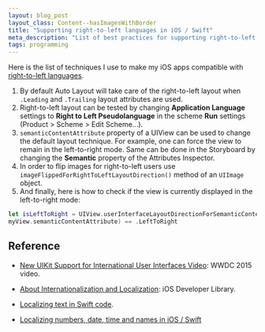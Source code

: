 ```yaml
---
layout: blog_post
layout_class: Content--hasImagesWithBorder
title: "Supporting right-to-left languages in iOS / Swift"
meta_description: "List of best practices for supporting right-to-left language in iOS apps with Swift."
tags: programming
---
```


Here is the list of techniques I use to make my iOS apps compatible with [right-to-left languages](https://en.wikipedia.org/wiki/Right-to-left).

1. By default Auto Layout will take care of the right-to-left layout when `.Leading` and `.Trailing` layout attributes are used.
1. Right-to-left layout can be tested by changing **Application Language** settings to **Right to Left Pseudolanguage** in the scheme **Run** settings (Product > Scheme > Edit Scheme...).
1. `semanticContentAttribute` property of a UIView can be used to change the default layout technique. For example, one can force the view to remain in the left-to-right mode. Same can be done in the Storyboard by changing the **Semantic** property of the Attributes Inspector.
1. In order to flip images for right-to-left users use `imageFlippedForRightToLeftLayoutDirection()` method of an `UIImage` object.
1. And finally, here is how to check if the view is currently displayed in the left-to-right mode:

```swift
let isLeftToRight = UIView.userInterfaceLayoutDirectionForSemanticContentAttribute(
myView.semanticContentAttribute) == .LeftToRight
```


## Reference

* [New UIKit Support for International User Interfaces Video](https://developer.apple.com/videos/play/wwdc2015-222/): WWDC 2015 video.

* [About Internationalization and Localization](https://developer.apple.com/library/ios/documentation/MacOSX/Conceptual/BPInternational/Introduction/Introduction.html): iOS Developer Library.

* [Localizing text in Swift code](/blog/localizing-text-in-swift).

* [Localizing numbers, date, time and names in iOS / Swift](/blog/localizing-numbers-date-time-and-names-in-ios-with-swift/)










